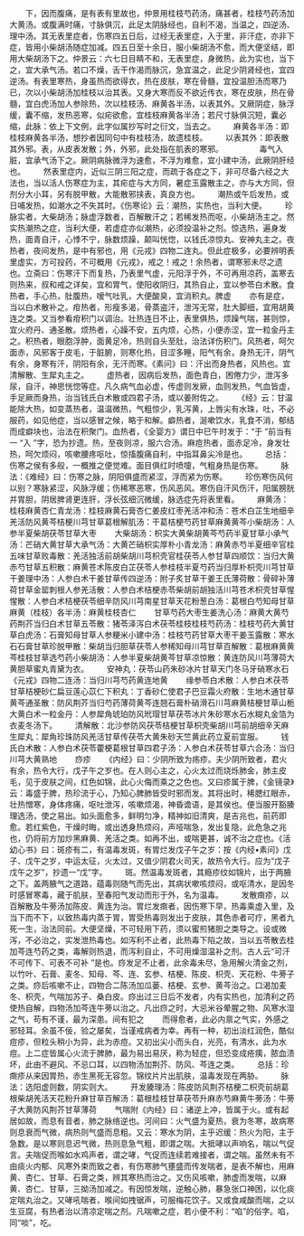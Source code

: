 <!-- { "loadSidebar": true } -->
　　下，因而腹痛，是有表有里故也，仲景用桂枝芍药汤，痛甚者，桂枝芍药汤加大黄汤。或腹满时痛，寸脉俱沉，此足太阴脉经也，自利不渴，当温之，四逆汤、理中汤。其无表里症者，伤寒四五日后，过经无表里症，入于里，非汗症，亦非下症，皆用小柴胡汤随症加减。四五日至十余日，服小柴胡汤不愈，而大便坚结，即用大柴胡汤下之。仲景云：六七日目睛不和，无表里症，身微热，此为实也，当下之，宜大承气汤。若口不燥，舌干作渴而脉沉，急宜温之，此足少阴肾经也，宜四逆汤。有表里寒热，身虽热而欲得衣，热在皮肤，寒在骨髓，宜投温胆汤而寒乃已，次以小柴胡汤加桂枝以治其表。又身大寒而反不欲近传衣，寒在皮肤，热在骨髓，宜白虎汤加人参除热，次以桂枝汤、麻黄各半汤，以表其外。又厥阴症，脉浮缓，囊不缩，发热恶寒，似疟欲愈，宜桂枝麻黄各半汤；若尺寸脉俱沉短，囊必缩，此脉：依上下文例，此字似属抄写时之衍文，当去之。
　　麻黄各半汤：即桂枝麻黄各半汤，想抄者因同句中有桂枝汤，故遗桂枝。
　　以表其外：即表散其外邪。表，从皮表发散；外，外邪，此处指在肌表的寒邪。
　　 
　　毒气入脏，宜承气汤下之。厥阴病脉微浮为速愈，不浮为难愈，宜小建中汤，此厥阴肝经也。
　　然表里症内，近似三阴三阳之症，而疏于各症之下，非可尽备六经之大法也，当以活人伤寒症为主，其疟症与大方同，暑症玉露散主之，亦与大方同，但剂分大小耳，另有脱甲散，大能散邪挟表，真良方也。
　　潮热或午后发热，或日哺发热，如潮水之不失其时。《伤寒论》云：潮热，实热也，当利大便。
　　珍脉实者，大柴胡汤；脉虚浮数者，百解散汗之；若稀发热而呕，小柴胡汤主之。然实热潮热之症，当利大便，若虚症亦似潮热，必须投温补之剂。惊选热，遍身发热，面青自汗，心悸不宁，脉数烦躁，颠叫恍惚，以钱氏凉惊丸、安神丸主之。夜热者，夜间发热，是中有邪也，用《元戎》四物二连丸。但此症极多，必要辨明表里虚实，方可投药，不可概用《元戎》，戒之！戒之！余热者，谓寒邪未尽之遗也。立斋曰：伤寒汗下而复热，乃表里气虚，元阳浮于外，不可再用凉药，盖寒去则热来，叔和戒之详矣，宜和胃气，使阳收阴归，其热自止，宜以参苓白术散。食热者，手心热，肚腹热，嗳气吐乳，大便酸臭，宜消积丸。脾虚 
　　亦有是症，当以白术散补之。疳热者，形瘦多渴，骨蒸盗汗，泄泻无常，肚大脚细，宜用胡黄连之类。又当参看疳积门以调治。壮热连日不止，表里俱热，烦躁气喘，甚则惊，宜火府丹、通圣散。烦热者，心躁不安，五内烦，心热，小便赤涩，宜一粒金丹主之。积热者，眼胞浮肿，面黄足冷，热则自头至肚，治法详伤积门。风热者，呵欠面赤，风邪客于皮毛，于脏腑，则寒化热，目涩多睡，阳气有余，身热无汗，阴气有余，身寒有汗，阴阳有余，无汗而寒。《素问》曰：汗出而身热者，风热也。宜清解散、生犀丸主之。
　　虚热者，因病后发热，面色青白，困倦力少，泄泻多尿，自汗，神思恍惚等症。凡久病气血必虚，传虚则发厥，血则发热，气血皆虚，手足厥而身热，治当钱氏白术散或四君子汤，或以姜附佐之。
　　《经》云：甘温能除大热，如变蒸热者，温温微热，气粗惊少，乳泻黄，上唇尖有水珠，吐，不必服药，如见他症，当以感冒之候，略于和解。癖热者，涎嗽饮水，乳食不消，郁结而成癖块也，治法在积聚门。血热者，《全婴方》谓日中巳午时发于：“于 ”前当有一 “入 ”字，恐为抄遗。热，至夜则凉，服六合汤。麻痘热者，面赤足冷，身发壮热，呵欠烦闷，咳嗽腰疼呕吐，惊搐腹痛自利，中指耳鼻尖冷是也。
　　总括：伤寒之侯有多般，一概推之便觉难。面目俱红时喷嚏，气粗身热是伤寒。
　　脉法：《难经》曰：伤寒之脉，阴阳俱盛而紧涩，浮而紧为伤寒。
　　珍伤寒伤风何以别？寒脉紧涩，风脉浮缓；伤稀寒恶寒，伤风恶风。寒伤自汗风伤汗，阳属膀胱并胃胆，阴居脾肾更连肝，浮长弦细沉微缓，脉选症先将表里看。
　　麻黄汤：桂枝麻黄杏仁青龙汤：桂枝麻黄石膏杏仁姜皮红枣羌活冲和汤：苍术白芷生地细辛羌活防风黄芩桔梗川芎甘草葛根解肌汤：干葛桔梗芍药甘草麻黄黄芩小柴胡汤：人参半夏柴胡茯苓甘草大枣 
　　大柴胡汤：枳实大黄柴胡黄芩芍药半夏甘草小承气汤：芒硝大黄甘草大承气汤：大黄芒硝枳实厚朴小青龙汤：麻黄赤芍半夏细辛官桂五味甘草败毒散：羌活独活前胡柴胡川芎枳壳官桂茯苓人参甘草四顺饮：当归大黄赤芍甘草五积散：麻黄苍术陈皮白芷茯苓人参桂枝半夏芍药当归厚朴枳壳川芎甘草干姜理中汤：人参白术干姜甘草传四逆汤：附子炙甘草干姜王氏薄荷散：骨碎补薄荷甘草金罂刺根人参羌活散：人参白术桔梗赤苓柴胡前胡独活川芎苍术枳壳甘草惺惺散：人参白术桔梗茯苓细辛防风川芎南星甘草天花粉葱白汤：葛根白芍知母甘草麻黄（桂枝）各半汤：麻黄桂枝杏仁 
　　甘草芍药大枣生姜洗心汤：麻黄大黄芍药荆芥当归白术甘草五苓散：猪苓泽泻白术茯苓桂枝桂枝芍药汤：桂枝芍药大黄甘草白虎汤：石膏知母甘草人参粳米小建中汤：桂枝芍药甘草大枣干姜玉露散：寒水石石膏甘草珍脱甲散：柴胡当归胆草茯苓人参稀知母川芎甘草百解散：葛根麻黄黄芩桂枝甘草选芍药小柴胡汤：人参半夏柴胡黄芩甘草凉惊散：黄连防风川芎薄荷大黄胆草蜜丸青黛为衣。
　　安神丸：茯苓山药朱砂冰片甘草天门冬马牙硝寒水石《元戎》四物二连汤：当归川芎芍药黄连地黄 
　　缘参苓白术散：人参白术茯苓甘草桔梗砂仁扁豆莲心苡仁下积丸：丁香砂仁使君子巴豆霜火府散：生地木通甘草黄芩通圣散：防风荆芥当归芍药薄荷黄芩连翘石膏朴硝滑石川芎麻黄桔梗甘草山栀大黄白术一粒金丹：人参犀角琥珀防风玳瑁甘草茯苓冰片朱砂寒水石水糊丸金箔为衣麦冬汤下。
　　清解散：北沙参防风茯苓桔梗甘草枳壳柴胡川芎前胡细辛天麻生犀丸：犀角珍珠防风羌活甘草传茯苓大黄朱砂天竺黄此药立夏前宜服。
　　钱氏白术散：人参白术茯苓藿梗葛根甘草四君子汤：人参白术茯苓甘草六合汤：当归川芎大黄熟地 
　　痧疹
　　《内经》曰：少阴所致为疡疹。夫少阴所致者，君火有余，热令大行，戊子午之岁也。在人则心主之，心火太过而烧烁肺金，肺主皮毛，见于皮肤之间，红色如锦，此心火侮而乘之之色也。又曰疹属于脾，《金镜录》云：毒盛于脾，热珍流于心，乃知心脾肺皆受时邪而发。其将出时，稀腮红眼赤，壮热憎寒，身体疼痛，呕吐泄泻，咳嗽烦渴，神昏谵语，是其侯也。便当服开豁腠理选汤，使之易出。如头面愈多，鲜明匀净，精神如旧清爽，是吉兆也，前药即愈。若红紫色，干燥时晦，或出透身热烦闷，声哑喘急，发出复隐，此危急之兆也，仍将前方加炒黑麻黄、羌活之类。如再不出，或喘更甚，诚不治之症也。《活幼心书》曰：斑疹有二，有温毒发斑，有胃烂发戊子午之岁：按《内经•素问》戊子、戊午之岁，中运太征，火太过，又值少阴君火司天，故热令大行。应为“戊子戊午之岁”，抄遗一“戊”字。
　　斑。然温毒发斑者，其瘾疹纹如锦片，出于两腋之下。盖两腋气之道路，蕴毒则随气而先出，其病状嗽咳烦闷，或呕清水，是因冬时感冒寒毒，藏于肌肤，至春阳气发动而形于外，名为温毒。
　　发散癍疹，以百解散及牛蒡汤加陈皮、黄连为治。胃烂发癍者，因伤寒下早，热毒乘虚入里，及当下而不下，以致热毒内蒸于胃，胃受热毒则发出于皮肤，其色赤者可疗，黑者九死一生，治法同前。大便坚燥，不可轻用下药，须以蜜煎猪胆之类导之。设或微泻，不必治之，实发泄热毒也。如泻利不止者，此热毒下陷之故，当以五苓散去桂加芩连芍药之类，毒解则热退，而泻利自止，不可用燥湿温补之剂。古人云“可汗不可传下、可表不可补 ”是也。痧发足不止者，此余毒未尽，急用解火清金之剂，以竹叶、石膏、麦冬、知母、芩、连、玄参、桔梗、陈皮、枳壳、天花粉、牛蒡子之类。痧后咳嗽不止，四物合二陈汤加瓜蒌、桔梗、玄参、黄芩治之。口渴加麦冬、枳壳，气喘加苏子、桑白皮。痧出过三日后不发者，内有实热也，加清利之药使热自解，四物汤加芩连牛蒡以治之。凡出痧之时，大忌米谷晕腥之物、风寒水湿之气，苟有不谨，最为深患。间有犯之 
　　而得愈者，此必内禀之气实，外感之邪轻耳。余虽不佞，验之屡矣，当谨戒病者为幸。再有一种，初出淡红润色，酷似痘疹，但粒头稍小为异，此为赤痘。又初出尖小而头白，光亮，有清水，此为水痘。上二症皆属心火流于脾肺，最为易出易厌，称为轻症，但恐变成疮痍，脓血溃坏，此由不避风、不忌口耳，以四物汤加荆芥、防风、芩连之类。
　　总括：珍癍疹从来因胃热，赤生黑死无容忽。锦纹片片出肌肤，温毒发现在两胁。
　　脉法：选阳虚则数，阴实则大。
　　开发腠理汤：陈皮防风荆芥桔梗二枳壳前胡葛根柴胡羌活天花粉升麻甘草百解汤：葛根桂枝甘草茯苓升麻赤芍麻黄牛蒡汤：牛蒡子大黄防风荆芥甘草薄荷 
　　气喘附《内经》曰：诸逆上冲，皆属于火。或有起居如故，而息有音者，肺之脉络逆也。河间曰：火气盛为夏热，衰为冬寒，故病寒则息衰而气微，病热则气盛而息粗。又云：寒水为阴，主乎迟缓：热火为阳，主于急数。是以寒则息迟气微，热则息急气粗，即谓之喘。大抵哮以声响名，喘以气促言。夫喘促而喉如水鸡声者，谓之哮，气促而连续若难接者，谓之喘。虽然未有不由痰火内郁、风寒外束而致之者，有伤寒肺气壅盛而传发喘者，是表不解也，用麻黄、杏仁、甘草、石膏之类，辨其寒热而治之。又伤风咳嗽，肺虚而发喘，以麻黄、杏仁、甘草，三拗汤加减之。有因惊发喘，逆触心肺，暴急张口神困，以化痰定喘丸治之。又哮吼喘者，喉间如拽锯声，可服梅花饮子。又或食咸酸而喘，之以生豆腐，有热者治以清凉定喘之剂。凡喘嗽之症，若小便不利：“啗”的俗字。啗，同“啖”，吃。
